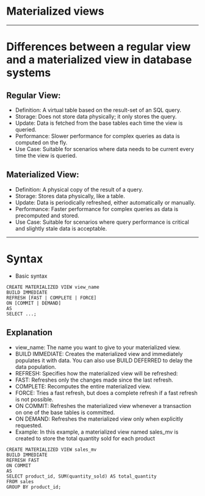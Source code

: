 # Materialized views
------
# Differences between a regular view and a materialized view in database systems
## Regular View:
* Definition: A virtual table based on the result-set of an SQL query.
* Storage: Does not store data physically; it only stores the query.
* Update: Data is fetched from the base tables each time the view is queried.
* Performance: Slower performance for complex queries as data is computed on the fly.
* Use Case: Suitable for scenarios where data needs to be current every time the view is queried.

## Materialized View:
* Definition: A physical copy of the result of a query.
* Storage: Stores data physically, like a table.
* Update: Data is periodically refreshed, either automatically or manually.
* Performance: Faster performance for complex queries as data is precomputed and stored.
* Use Case: Suitable for scenarios where query performance is critical and slightly stale data is acceptable.
------
# Syntax
* Basic syntax
```
CREATE MATERIALIZED VIEW view_name
BUILD IMMEDIATE
REFRESH [FAST | COMPLETE | FORCE]
ON [COMMIT | DEMAND]
AS
SELECT ...;
```
## Explanation
* view_name: The name you want to give to your materialized view.
* BUILD IMMEDIATE: Creates the materialized view and immediately populates it with data. You can also use BUILD DEFERRED to delay the data population.
* REFRESH: Specifies how the materialized view will be refreshed:
* FAST: Refreshes only the changes made since the last refresh.
* COMPLETE: Recomputes the entire materialized view.
* FORCE: Tries a fast refresh, but does a complete refresh if a fast refresh is not possible.
* ON COMMIT: Refreshes the materialized view whenever a transaction on one of the base tables is committed.
* ON DEMAND: Refreshes the materialized view only when explicitly requested.
* Example: In this example, a materialized view named sales_mv is created to store the total quantity sold for each product
```
CREATE MATERIALIZED VIEW sales_mv
BUILD IMMEDIATE
REFRESH FAST
ON COMMIT
AS
SELECT product_id, SUM(quantity_sold) AS total_quantity
FROM sales
GROUP BY product_id;
```